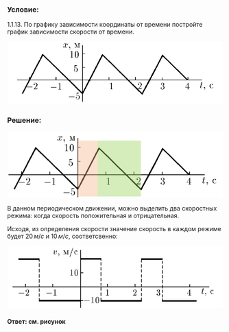 ###  Условие:

$1.1.13.$ По графику зависимости координаты от времени постройте график зависимости скорости от времени.

![ Для 1.1.13 |971x284, 59%](../../img/1.1.13/statement.png)

###  Решение:

![ Две разные скорости |886x271, 59%](../../img/1.1.13/01.png)

В данном периодическом движении, можно выделить два скоростных режима: когда скорость положительная и отрицательная.

Исходя, из определения скорости значение скорость в каждом режиме будет $20 \, м/с$ и $10 \, м/с$, соответсвенно:

![ Искомый график скорости |730x210, 59%](../../img/1.1.13/sol.png)

#### Ответ: см. рисунок